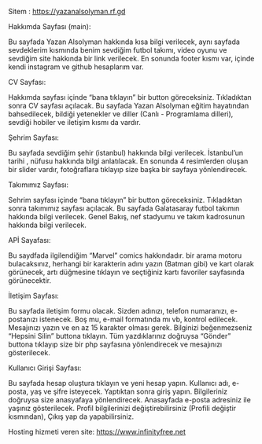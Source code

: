 Sitem : https://yazanalsolyman.rf.gd

Hakkımda Sayfası (main):

Bu sayfada Yazan Alsolyman hakkında kısa bilgi verilecek, aynı sayfada sevdeklerim kısmında benim sevdiğim futbol takımı, video oyunu ve sevdiğim site hakkında bir link verilecek. En sonunda footer kısmı var, içinde kendi instagram ve github hesaplarım var.

CV Sayfası:

Hakkımda sayfası içinde “bana tıklayın” bir button göreceksiniz. Tıkladıktan sonra CV sayfası açılacak. Bu sayfada Yazan Alsolyman eğitim hayatından bahsedilecek, bildiği yetenekler ve diller (Canlı - Programlama dilleri), sevdiği hobiler ve iletişim kısmı da vardır.

Şehrim Sayfası:

Bu sayfada sevdiğim şehir (istanbul) hakkında bilgi verilecek. İstanbul’un tarihi , nüfusu hakkında bilgi anlatılacak. En sonunda 4 resimlerden oluşan bir slider vardır, fotoğraflara tıklayıp size başka bir sayfaya yönlendirecek.

Takımımız Sayfası:

Sehrim sayfası içinde “bana tıklayın” bir button göreceksiniz. Tıkladıktan sonra takımımız sayfası açılacak. Bu sayfada Galatasaray futbol takımın hakkında bilgi verilecek. Genel Bakış, nef stadyumu ve takım kadrosunun hakkında bilgi verilecek.

 
APİ Sayafası:

Bu saydfada ilgilendiğim “Marvel” comics hakkındadır. bir arama motoru bulacaksınız, herhangi bir karakterin adını yazın (Batman gibi) ve kart olarak görünecek, artı düğmesine tıklayın ve seçtiğiniz kartı favoriler sayfasında görünecektir.

İletişim Sayfası:

Bu sayfada iletişim formu olacak. Sizden adınızı, telefon numaranızı, e-postanızı istenecek. Boş mu, e-mail formatında mı vb, kontrol edilecek. Mesajınızı yazın ve en az 15 karakter olması gerek. Bilginizi beğenmezseniz “Hepsini Silin” buttona tıklayın. Tüm yazdıklarınız doğruysa “Gönder” buttona tıklayıp size bir php sayfasına yönlendirecek ve mesajınızı gösterilecek.


Kullanıcı Girişi Sayfası:

Bu sayfada hesap oluştura tıklayın ve yeni hesap yapın. Kullanıcı adı, e-posta, yaş ve şifre isteyecek. Yaptıktan sonra giriş yapın. Bilgileriniz doğruysa size anasyafaya yönlendirecek. Anasayfada e-posta adresiniz ile yaşınız gösterilecek.  Profil bilgilerinizi değiştirebilirsiniz (Profili değiştir kısmından), Çıkış yap da yapabilirsiniz.

Hosting hizmeti veren site: https://www.infinityfree.net
